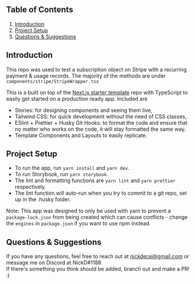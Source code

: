 ## Table of Contents

1. [Introduction](#introduction)
2. [Project Setup](#project-setup)
3. [Questions & Suggestions](#questions--suggestions)

## Introduction

This repo was used to test a subscription object on Stripe with a recurring payment & usage records. The majority of the methods are under `components/stripe/StripeWrapper.tsx`

This is a built on top of the [Next.js starter template](https://github.com/nickderaj/Nextjs-TS-Template) repo with TypeScript to easily get started on a production ready app. Included are

- Stories: for designing components and seeing them live,
- Tailwind CSS: for quick development without the need of CSS classes,
- ESlint + Prettier + Husky Git Hooks: to format the code and ensure that no matter who works on the code, it will stay formatted the same way.
- Template Components and Layouts to easily replicate.

## Project Setup

- To run the app, run `yarn install` and `yarn dev`.
- To run Storybook, run `yarn storybook`.
- The lint and formatting functions are `yarn lint` and `yarn prettier` respectively.
- The lint function will auto-run when you try to commit to a git repo, set up in the .husky folder.

Note: This app was designed to only be used with yarn to prevent a `package-lock.json` from being created which can cause conflicts - change the `engines` in `package.json` if you want to use npm instead.

## Questions & Suggestions

If you have any questions, feel free to reach out at nickderaj@gmail.com or message me on Discord at NickD#1188<br/>
If there's something you think should be added, branch out and make a PR! :)
